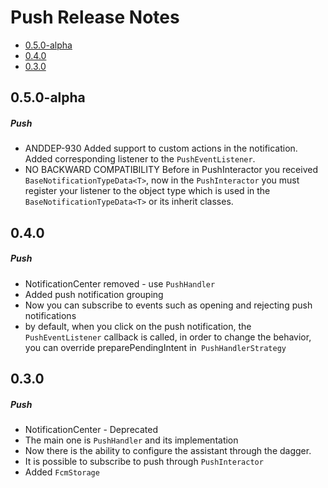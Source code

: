 # Push Release Notes

- [0.5.0-alpha](#050-alpha)
- [0.4.0](#040)
- [0.3.0](#030)

## 0.5.0-alpha
##### Push
* ANDDEP-930 Added support to custom actions in the notification. Added corresponding listener to the `PushEventListener`.
* NO BACKWARD COMPATIBILITY Before in PushInteractor you received `BaseNotificationTypeData<T>`, now in the `PushInteractor` you must register your listener to the object type which is used in the `BaseNotificationTypeData<T>` or its inherit classes.
## 0.4.0
##### Push
* NotificationCenter removed - use `PushHandler`
* Added push notification grouping
* Now you can subscribe to events such as opening and rejecting push notifications
* by default, when you click on the push notification, the `PushEventListener` callback is called, in order to change the behavior, you can override preparePendingIntent in` PushHandlerStrategy`
## 0.3.0
##### Push
* NotificationCenter - Deprecated
* The main one is `PushHandler` and its implementation
* Now there is the ability to configure the assistant through the dagger.
* It is possible to subscribe to push through `PushInteractor`
* Added `FcmStorage`